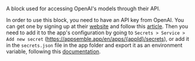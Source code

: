 A block used for accessing OpenAI's models through their API.

In order to use this block, you need to have an API key from OpenAI. You can get one by signing up
at their [website](https://beta.openai.com/signup/) and follow this
[article](https://help.openai.com/en/articles/4936850-where-do-i-find-my-openai-api-key). Then you
need to add it to the app's configuration by going to `Secrets > Service > Add new secret`
(https://appsemble.app/en/apps/{appId}/secrets), or add it in the `secrets.json` file in the app
folder and export it as an environment variable, following this
[documentation](https://appsemble.app/en/docs/02-guides/App#secrets).
